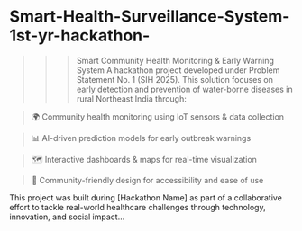 # Smart-Health-Surveillance-System-1st-yr-hackathon-
>>> Smart Community Health Monitoring & Early Warning System
A hackathon project developed under Problem Statement No. 1 (SIH 2025). This solution focuses on early detection and prevention of water-borne diseases in rural Northeast India through:

> 🌍 Community health monitoring using IoT sensors & data collection

> 📊 AI-driven prediction models for early outbreak warnings

> 🗺️ Interactive dashboards & maps for real-time visualization

> 🤝 Community-friendly design for accessibility and ease of use

This project was built during [Hackathon Name] as part of a collaborative effort to tackle real-world healthcare challenges through technology, innovation, and social impact...
